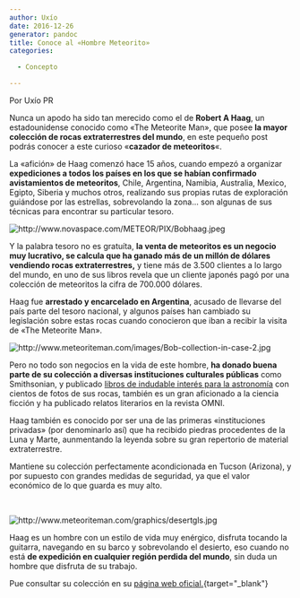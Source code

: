 ```yaml
---
author: Uxío
date: 2016-12-26
generator: pandoc
title: Conoce al «Hombre Meteorito»
categories:

  - Concepto

---
```




Por Uxío PR

Nunca un apodo ha sido tan merecido como el de **Robert A Haag**, un
estadounidense conocido como «The Meteorite Man», que posee **la mayor
colección de rocas extraterrestres del mundo**, en este pequeño post
podrás conocer a este curioso «**cazador de meteoritos**«.

La «afición» de Haag comenzó hace 15 años, cuando empezó a organizar
**expediciones a todos los países en los que se habían confirmado
avistamientos de meteoritos**, Chile, Argentina, Namibia, Australia,
Mexico, Egipto, Siberia y muchos otros, realizando sus propias rutas de
exploración guiándose por las estrellas, sobrevolando la zona... son
algunas de sus técnicas para encontrar su particular tesoro.

![](http://www.novaspace.com/METEOR/PIX/Bobhaag.jpeg?v=1261126970717 "http://www.novaspace.com/METEOR/PIX/Bobhaag.jpeg")

Y la palabra tesoro no es gratuíta, **la venta de meteoritos es un
negocio muy lucrativo, se calcula que ha ganado más de un millón de
dólares vendiendo rocas extraterrestres,** y tiene más de 3.500 clientes
a lo largo del mundo, en uno de sus libros revela que un cliente japonés
pagó por una colección de meteoritos la cifra de 700.000 dólares.

Haag fue **arrestado y encarcelado en Argentina**, acusado de llevarse
del país parte del tesoro nacional, y algunos países han cambiado su
legislación sobre estas rocas cuando conocieron que iban a recibir la
visita de «The Meteorite Man».

![](http://www.meteoriteman.com/images/Bob-collection-in-case-2.jpg?v=1261127239002 "http://www.meteoriteman.com/images/Bob-collection-in-case-2.jpg")

Pero no todo son negocios en la vida de este hombre, **ha donado buena
parte de su colección a diversas instituciones culturales públicas**
como Smithsonian, y publicado [libros de indudable interés para la
astronomía](http://www.amazon.com/Robert-Haag-collection-meteorites-photographs/dp/B0006S6KVY)
con cientos de fotos de sus rocas, también es un gran aficionado a la
ciencia ficción y ha publicado relatos literarios en la revista OMNI.

Haag también es conocido por ser una de las primeras «instituciones
privadas» (por denominarlo así) que ha recibido piedras procedentes de
la Luna y Marte, aunmentando la leyenda sobre su gran repertorio de
material extraterrestre.

Mantiene su colección perfectamente acondicionada en Tucson (Arizona), y
por supuesto con grandes medidas de seguridad, ya que el valor económico
de lo que guarda es muy alto.

 

![](http://www.meteoriteman.com/graphics/desertgls.jpg?v=1261126905591 "http://www.meteoriteman.com/graphics/desertgls.jpg")

Haag es un hombre con un estilo de vida muy enérgico, disfruta tocando
la guitarra, navegando en su barco y sobrevolando el desierto, eso
cuando no está **de expedición en cualquier región perdida del mundo**,
sin duda un hombre que disfruta de su trabajo.

Pue consultar su colección en su [página web
oficial.](http://www.meteoriteman.com/){target="_blank"}
